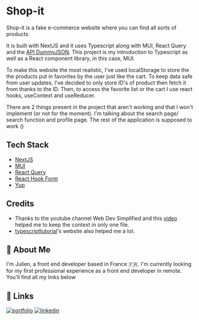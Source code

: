 # Shop-it

Shop-it is a fake e-commerce website where you can find all sorts of products.

It is built with NextJS and it uses Typescript along with MUI, React Query and the [API DummyJSON](https://dummyjson.com/).
This project is my introduction to Typescript as well as a React component library, in this case, MUI.

To make this website the most realistic, I've used localStorage to store the the products put in favorites by the user just like the cart. To keep data safe from user updates, I've decided to only store ID's of product then fetch it from thanks to the ID.
Then, to access the favorite list or the cart I use react hooks, useContext and useReducer.

There are 2 things present in the project that aren't working and that I won't implement (or not for the moment). I'm talking about the search page/ search function and profile page. The rest of the application is supposed to work ()


## Tech Stack

- [NextJS](https://nextjs.org/) 
- [MUI](https://mui.com/)
- [React Query](https://tanstack.com/query/v4/?from=reactQueryV3&original=https://react-query-v3.tanstack.com/)
- [React Hook Form](https://react-hook-form.com/)
- [Yup](https://github.com/jquense/yup)


## Credits

- Thanks to the youtube channel Web Dev Simplified and this [video](https://youtu.be/lATafp15HWA) helped me to keep the context in only one file.
- [typescripttutorial](https://www.typescripttutorial.net/)'s website also helped me a lot.



## 🖖 About Me
I'm Julien, a front end developer based in France 🇫🇷. I'm currently looking for my first professional experience as a front end developer in remote.
You'll find all my links below


## 🔗 Links
[![portfolio](https://img.shields.io/badge/my_portfolio-000?style=for-the-badge&logo=ko-fi&logoColor=white)](https://julienhenry.fr/)
[![linkedin](https://img.shields.io/badge/linkedin-0A66C2?style=for-the-badge&logo=linkedin&logoColor=white)](https://www.linkedin.com/in/julienhenry9671/)

